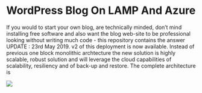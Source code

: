 # WordPress Blog On LAMP And Azure
If you would to start your own blog, are technically minded, don’t mind installing free software and also want the blog web-site to be professional looking without writing much code - this repository contains the answer
UPDATE : 23rd May 2019. v2 of this deployment is now available. Instead of previous one block monolithic archtecture the new solution is  highly scalable, robust solution and will leverage the cloud capabilities of scalability, resiliency and of back-up and restore. The complete architecture is <p>
<img src="images/project-scope.png"/> 
  </P>
